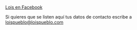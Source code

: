 [Lois en Facebook](https://www.facebook.com/groups/147866526103/)

Si quieres que se listen aquí tus datos de contacto escribe a loispueblo@loispueblo.com
